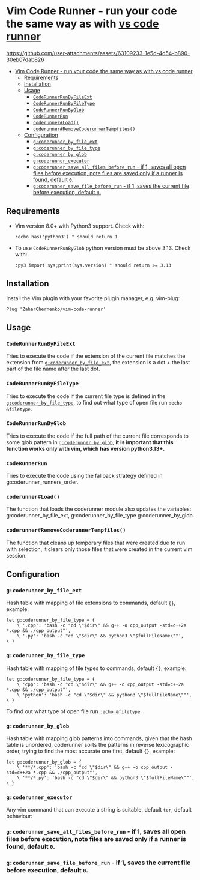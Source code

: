 # Vim Code Runner - run your code the same way as with [vs code runner](https://github.com/formulahendry/vscode-code-runner)
https://github.com/user-attachments/assets/63109233-1e5d-4d54-b890-30eb07dab826
- [Vim Code Runner - run your code the same way as with vs code runner](#vim-code-runner---run-your-code-the-same-way-as-with-vs-code-runner)
  - [Requirements](#requirements)
  - [Installation](#installation)
  - [Usage](#usage)
    - [`CodeRunnerRunByFileExt`](#coderunnerrunbyfileext)
    - [`CodeRunnerRunByFileType`](#coderunnerrunbyfiletype)
    - [`CodeRunnerRunByGlob`](#coderunnerrunbyglob)
    - [`CodeRunnerRun`](#coderunnerrun)
    - [`coderunner#Load()`](#coderunnerload)
    - [`coderunner#RemoveCoderunnerTempfiles()`](#coderunnerremovecoderunnertempfiles)
  - [Configuration](#configuration)
    - [`g:coderunner_by_file_ext`](#gcoderunner_by_file_ext)
    - [`g:coderunner_by_file_type`](#gcoderunner_by_file_type)
    - [`g:coderunner_by_glob`](#gcoderunner_by_glob)
    - [`g:coderunner_executor`](#gcoderunner_executor)
    - [`g:coderunner_save_all_files_before_run` - if 1, saves all open files before execution, note files are saved only if a runner is found, default `0`.](#gcoderunner_save_all_files_before_run---if-1-saves-all-open-files-before-execution-note-files-are-saved-only-if-a-runner-is-found-default-0)
    - [`g:coderunner_save_file_before_run` - if 1, saves the current file before execution, default `0`.](#gcoderunner_save_file_before_run---if-1-saves-the-current-file-before-execution-default-0)

## Requirements
- Vim version 8.0+ with Python3 support. Check with:
    ```vim
    :echo has('python3') " should return 1
    ```
- To use `CodeRunnerRunByGlob` python version must be above 3.13. Check with:
   ```vim
   :py3 import sys;print(sys.version) " should return >= 3.13
   ```

## Installation
Install the Vim plugin with your favorite plugin manager, e.g. vim-plug:
```vim  
Plug 'ZaharChernenko/vim-code-runner'  
```

## Usage
### `CodeRunnerRunByFileExt`
Tries to execute the code if the extension of the current file matches the extension from [`g:coderunner_by_file_ext`](#gcoderunner_by_file_ext), the extension is a dot + the last part of the file name after the last dot.
### `CodeRunnerRunByFileType`
Tries to execute the code if the current file type is defined in the [`g:coderunner_by_file_type`](#gcoderunner_by_file_type), to find out what type of open file run `:echo &filetype`.
### `CodeRunnerRunByGlob`
Tries to execute the code if the full path of the current file corresponds to some glob pattern in [`g:coderunner_by_glob`](#gcoderunner_by_glob), **it is important that this function works only with vim, which has version python3.13+.**
### `CodeRunnerRun`
Tries to execute the code using the fallback strategy defined in g:coderunner_runners_order.
### `coderunner#Load()`
The function that loads the coderunner module also updates the variables: g:coderunner_by_file_ext, g:coderunner_by_file_type g:coderunner_by_glob.
### `coderunner#RemoveCoderunnerTempfiles()`
The function that cleans up temporary files that were created due to run with selection, it clears only those files that were created in the current vim session.

## Configuration
### `g:coderunner_by_file_ext`
Hash table with mapping of file extensions to commands, default `{}`, example:
```vim
let g:coderunner_by_file_type = {
    \ '.cpp': 'bash -c "cd \"$dir\" && g++ -o cpp_output -std=c++2a *.cpp && ./cpp_output"',
    \ '.py': 'bash -c "cd \"$dir\" && python3 \"$fullFileName\""',
\ }
```
### `g:coderunner_by_file_type`
Hash table with mapping of file types to commands, default `{}`, example:
```vim
let g:coderunner_by_file_type = {
    \ 'cpp': 'bash -c "cd \"$dir\" && g++ -o cpp_output -std=c++2a *.cpp && ./cpp_output"',
    \ 'python': 'bash -c "cd \"$dir\" && python3 \"$fullFileName\""',
\ }
```
To find out what type of open file run `:echo &filetype`.
### `g:coderunner_by_glob`
Hash table with mapping glob patterns into commands, given that the hash table is unordered, coderunner sorts the patterns in reverse lexicographic order, trying to find the most accurate one first, default `{}`, example:
```vim
let g:coderunner_by_glob = {
    \ '**/*.cpp': 'bash -c "cd \"$dir\" && g++ -o cpp_output -std=c++2a *.cpp && ./cpp_output"',
    \ '**/*.py': 'bash -c "cd \"$dir\" && python3 \"$fullFileName\""',
\ } 
```
### `g:coderunner_executor`
Any vim command that can execute a string is suitable, default `ter`, default behaviour:
### `g:coderunner_save_all_files_before_run` - if 1, saves all open files before execution, note files are saved only if a runner is found, default `0`.
### `g:coderunner_save_file_before_run` - if 1, saves the current file before execution, default `0`.
